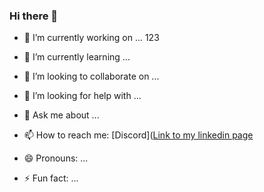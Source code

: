 ### Hi there 👋

<!--
**AliaksandrMakaranka/AliaksandrMakaranka** is a ✨ _special_ ✨ repository because its `README.md` (this file) appears on your GitHub profile.

Here are some ideas to get you started:
-->

- 🔭 I’m currently working on ... 123
- 🌱 I’m currently learning ...
- 👯 I’m looking to collaborate on ...
- 🤔 I’m looking for help with ...
- 💬 Ask me about ...
- 📫 How to reach me: [Discord]([Link to my linkedin page](https://www.linkedin.com/in/aliaksandr-makaranka)

- 😄 Pronouns: ...
- ⚡ Fun fact: ...

